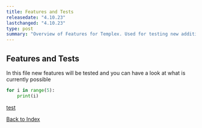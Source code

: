 ```yaml
---
title: Features and Tests
releasedate: "4.10.23"
lastchanged: "4.10.23"
type: post
summary: "Overview of Features for Templex. Used for testing new additions."
---
```


## Features and Tests

In this file new features will be tested and you can have a look at what is
currently possible

```python
for i in range(5):
    print(i)
```

[test](https://github.com/crookedneighbor/markdown-it-link-attributes)

[Back to Index](./index.html)
